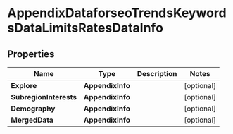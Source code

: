 # AppendixDataforseoTrendsKeywordsDataLimitsRatesDataInfo


## Properties

| Name | Type | Description | Notes |
|------------ | ------------- | ------------- | -------------|
**Explore** | **AppendixInfo** |  |[optional]|
**SubregionInterests** | **AppendixInfo** |  |[optional]|
**Demography** | **AppendixInfo** |  |[optional]|
**MergedData** | **AppendixInfo** |  |[optional]|